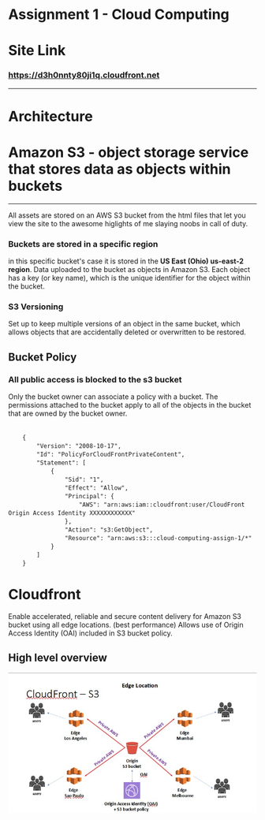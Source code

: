 # Assignment 1 - Cloud Computing

# Site Link
### https://d3h0nnty80ji1q.cloudfront.net

___
# Architecture

# Amazon S3 - object storage service that stores data as objects within buckets
___

All assets are stored on an AWS S3 bucket from the html files that let you view the site to the awesome higlights of me slaying noobs in call of duty.

### Buckets are stored in a specific region 
in this specific bucket's case it is stored in the **US East (Ohio) us-east-2 region**.
Data uploaded to the bucket as objects in Amazon S3. Each object has a key (or key name), which is the unique identifier for the object within the bucket.

###  S3 Versioning
Set up to keep multiple versions of an object in the same bucket, which allows objects that are accidentally deleted or overwritten to be restored.

## Bucket Policy
### All public access is blocked to the s3 bucket

Only the bucket owner can associate a policy with a bucket. The permissions attached to the bucket apply to all of the objects in the bucket that are owned by the bucket owner.

<code>
    {
        "Version": "2008-10-17",
        "Id": "PolicyForCloudFrontPrivateContent",
        "Statement": [
            {
                "Sid": "1",
                "Effect": "Allow",
                "Principal": {
                    "AWS": "arn:aws:iam::cloudfront:user/CloudFront Origin Access Identity XXXXXXXXXXXX"
                },
                "Action": "s3:GetObject",
                "Resource": "arn:aws:s3:::cloud-computing-assign-1/*"
            }
        ]
    }
</code>

# Cloudfront
Enable accelerated, reliable and secure content delivery for Amazon S3 bucket using all edge locations. (best performance)
Allows use of Origin Access Identity (OAI) included in S3 bucket policy.


## High level overview

![Alt text](cloudfront_s3_highlevel_architecture.jpg)